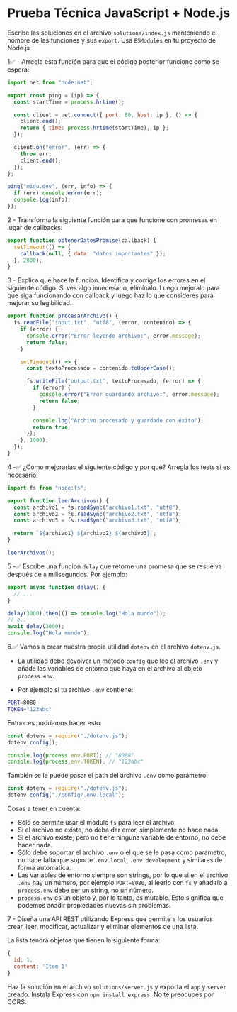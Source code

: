 # Prueba Técnica JavaScript + Node.js

Escribe las soluciones en el archivo `solutions/index.js` manteniendo el nombre de las funciones y sus `export`. Usa `ESModules` en tu proyecto de Node.js

1✅ - Arregla esta función para que el código posterior funcione como se espera:

```javascript
import net from "node:net";

export const ping = (ip) => {
  const startTime = process.hrtime();

  const client = net.connect({ port: 80, host: ip }, () => {
    client.end();
    return { time: process.hrtime(startTime), ip };
  });

  client.on("error", (err) => {
    throw err;
    client.end();
  });
};

ping("midu.dev", (err, info) => {
  if (err) console.error(err);
  console.log(info);
});
```

2 - Transforma la siguiente función para que funcione con promesas en lugar de callbacks:

```javascript
export function obtenerDatosPromise(callback) {
  setTimeout(() => {
    callback(null, { data: "datos importantes" });
  }, 2000);
}
```

3 - Explica qué hace la funcion. Identifica y corrige los errores en el siguiente código. Si ves algo innecesario, elimínalo. Luego mejoralo para que siga funcionando con callback y luego haz lo que consideres para mejorar su legibilidad.

```javascript
export function procesarArchivo() {
  fs.readFile("input.txt", "utf8", (error, contenido) => {
    if (error) {
      console.error("Error leyendo archivo:", error.message);
      return false;
    }

    setTimeout(() => {
      const textoProcesado = contenido.toUpperCase();

      fs.writeFile("output.txt", textoProcesado, (error) => {
        if (error) {
          console.error("Error guardando archivo:", error.message);
          return false;
        }

        console.log("Archivo procesado y guardado con éxito");
        return true;
      });
    }, 1000);
  });
}
```

4 -✅ ¿Cómo mejorarías el siguiente código y por qué? Arregla los tests si es necesario:

```javascript
import fs from "node:fs";

export function leerArchivos() {
  const archivo1 = fs.readSync("archivo1.txt", "utf8");
  const archivo2 = fs.readSync("archivo2.txt", "utf8");
  const archivo3 = fs.readSync("archivo3.txt", "utf8");

  return `${archivo1} ${archivo2} ${archivo3}`;
}

leerArchivos();
```

5 -✅ Escribe una funcion `delay` que retorne una promesa que se resuelva después de `n` milisegundos. Por ejemplo:

```javascript
export async function delay() {
  // ...
}

delay(3000).then(() => console.log("Hola mundo"));
// o..
await delay(3000);
console.log("Hola mundo");
```

6.✅ Vamos a crear nuestra propia utilidad `dotenv` en el archivo `dotenv.js`.

- La utilidad debe devolver un método `config` que lee el archivo `.env` y añade las variables de entorno que haya en el archivo al objeto `process.env`.

- Por ejemplo si tu archivo `.env` contiene:

```sh
PORT=8080
TOKEN="123abc"
```

Entonces podríamos hacer esto:

```javascript
const dotenv = require("./dotenv.js");
dotenv.config();

console.log(process.env.PORT); // "8008"
console.log(process.env.TOKEN); // "123abc"
```

También se le puede pasar el path del archivo `.env` como parámetro:

```javascript
const dotenv = require("./dotenv.js");
dotenv.config("./config/.env.local");
```

Cosas a tener en cuenta:

- Sólo se permite usar el módulo `fs` para leer el archivo.
- Si el archivo no existe, no debe dar error, simplemente no hace nada.
- Si el archivo existe, pero no tiene ninguna variable de entorno, no debe hacer nada.
- Sólo debe soportar el archivo `.env` o el que se le pasa como parametro, no hace falta que soporte `.env.local`, `.env.development` y similares de forma automática.
- Las variables de entorno siempre son strings, por lo que si en el archivo `.env` hay un número, por ejemplo `PORT=8080`, al leerlo con `fs` y añadirlo a `process.env` debe ser un string, no un número.
- `process.env` es un objeto y, por lo tanto, es mutable. Esto significa que podemos añadir propiedades nuevas sin problemas.

7 - Diseña una API REST utilizando Express que permite a los usuarios crear, leer, modificar, actualizar y eliminar elementos de una lista.

La lista tendrá objetos que tienen la siguiente forma:

```javascript
{
  id: 1,
  content: 'Item 1'
}
```

Haz la solución en el archivo `solutions/server.js` y exporta el `app` y `server` creado.
Instala Express con `npm install express`. No te preocupes por CORS.
